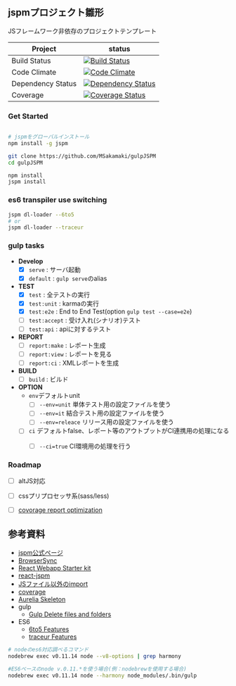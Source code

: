 jspmプロジェクト雛形
----

JSフレームワーク非依存のプロジェクトテンプレート

| Project | status |
| ------ | ------ |
| Build Status | [![Build Status](https://travis-ci.org/MSakamaki/gulpJSPM.svg?branch=master)](https://travis-ci.org/MSakamaki/gulpJSPM) |
| Code Climate | [![Code Climate](https://codeclimate.com/github/MSakamaki/gulpJSPM/badges/gpa.svg)](https://codeclimate.com/github/MSakamaki/gulpJSPM) |
| Dependency Status | [![Dependency Status](https://gemnasium.com/MSakamaki/gulpJSPM.svg)](https://gemnasium.com/MSakamaki/gulpJSPM) |
| Coverage | [![Coverage Status](https://coveralls.io/repos/MSakamaki/gulpJSPM/badge.svg)](https://coveralls.io/r/MSakamaki/gulpJSPM) |

### Get Started

```sh

# jspmをグローバルインストール
npm install -g jspm

git clone https://github.com/MSakamaki/gulpJSPM
cd gulpJSPM

npm install
jspm install

```

### es6 transpiler use switching

```sh
jspm dl-loader --6to5
# or
jspm dl-loader --traceur
```

### gulp tasks

 + **Develop**
    + [x] `serve` : サーバ起動
    + [x] `default` : `gulp serve`のalias
 + **TEST**
    + [x] `test` : 全テストの実行
    + [x] `test:unit` : karmaの実行
    + [x] `test:e2e` : End to End Test(option `gulp test --case=e2e`)
    + [ ] `test:accept` : 受け入れ(シナリオ)テスト
    + [ ] `test:api` : apiに対するテスト
 + **REPORT**
    + [ ] `report:make` : レポート生成
    + [ ] `report:view` : レポートを見る
    + [ ] `report:ci` : XMLレポートを生成
 + **BUILD**
    + [ ] `build` : ビルド
 + **OPTION**
   + `env`デフォルトunit
     + [ ] `--env=unit` 単体テスト用の設定ファイルを使う
     + [ ] `--env=it` 結合テスト用の設定ファイルを使う
     + [ ] `--env=releace` リリース用の設定ファイルを使う
   + [ ] `ci` デフォルトfalse、レポート等のアウトプットがCI連携用の処理になる
     + [ ] `--ci=true` CI環境用の処理を行う


### Roadmap

 + [ ] altJS対応
 + [ ] cssプリプロセッサ系(sass/less)
 + [ ] [covorage report optimization](https://github.com/Workiva/karma-jspm/issues/22)


## 参考資料

 + [jspm公式ページ](http://jspm.io/)
 + [BrowserSync](http://www.browsersync.io/)
 + [React Webapp Starter kit](https://github.com/kriasoft/react-starter-kit)
 + [react-jspm](https://github.com/tinkertrain/jspm-react)
 + [JSファイル以外のimport](https://github.com/systemjs/systemjs)
 + [coverage](https://github.com/Workiva/karma-jspm/issues/22)
 + [Aurelia Skeleton](https://github.com/aurelia/skeleton-navigation)
 + gulp
   + [Gulp Delete files and folders](https://github.com/gulpjs/gulp/blob/master/docs/recipes/delete-files-folder.md)
 + ES6
   + [6to5 Features](https://6to5.org/docs/learn-es6/)
   + [traceur Features](https://github.com/google/traceur-compiler/wiki/LanguageFeatures)

```sh
# nodeのes6対応調べるコマンド
nodebrew exec v0.11.14 node --v8-options | grep harmony

#ES6ベースのnode v.0.11.*を使う場合(例：nodebrewを使用する場合)
nodebrew exec v0.11.14 node --harmony node_modules/.bin/gulp
```
